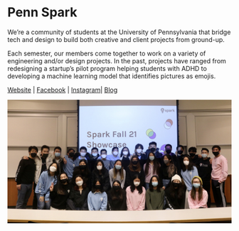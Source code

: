 # Penn Spark

We’re a community of students at the University of Pennsylvania that bridge tech and design to build both creative and client projects from ground-up.

Each semester, our members come together to work on a variety of engineering and/or design projects. In the past, projects have ranged from redesigning a startup’s pilot program helping students with ADHD to developing a machine learning model that identifies pictures as emojis.

[Website](https://pennspark.org) | [Facebook](https://facebook.com/pennspark) | [Instagram](https://instagram.com/pennspark)| [Blog](https://medium.com/@pennspark)

![spark-pic](spark-pic.jpg)

